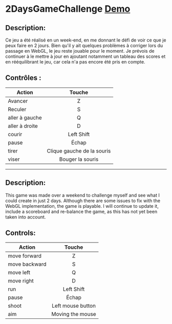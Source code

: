 # 2DaysGameChallenge [Demo](https://bluestonered.github.io/2DaysGameChallenge/)

## Description:

Ce jeu a été réalisé en un week-end, en me donnant le défi de voir ce que je peux faire en 2 jours. Bien qu'il y ait quelques problèmes à corriger lors du passage en WebGL, le jeu reste jouable pour le moment. Je prévois de continuer à le mettre à jour en ajoutant notamment un tableau des scores et en rééquilibrant le jeu, car cela n'a pas encore été pris en compte.

## Contrôles :

| Action        | Touche        |
| ------------- |:-------------:|
| Avancer       | Z             |
| Reculer       | S             |
| aller à gauche      | Q             |
| aller à droite      | D             |
| courir      | Left Shift             |
| pause      | Échap           |
|tirer|Clique gauche de la souris|
|viser|Bouger la souris|

___

## Description: 

This game was made over a weekend to challenge myself and see what I could create in just 2 days. Although there are some issues to fix with the WebGL implementation, the game is playable. I will continue to update it, include a scoreboard and re-balance the game, as this has not yet been taken into account.


## Controls:

| Action        | Touche        |
| ------------- |:-------------:|
| move forward       | Z             |
| move backward       | S             |
| move left      | Q             |
| move right     | D             |
| run      | Left Shift             |
| pause      | Échap          |
|shoot|Left mouse button|
|aim|Moving the mouse|
